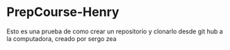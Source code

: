 # PrepCourse-Henry
Esto es una prueba de como crear un repositorio y clonarlo desde git hub a la computadora, creado por sergo zea